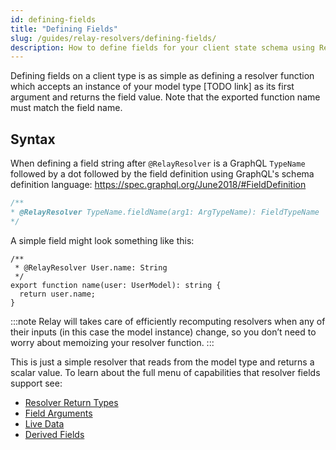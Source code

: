 ```yaml
---
id: defining-fields
title: "Defining Fields"
slug: /guides/relay-resolvers/defining-fields/
description: How to define fields for your client state schema using Relay Resolvers
---
```


Defining fields on a client type is as simple as defining a resolver function which accepts an instance of your model type [TODO link] as its first argument and returns the field value. Note that the exported function name must match the field name.

## Syntax

When defining a field string after `@RelayResolver` is a GraphQL `TypeName` followed by a dot followed by the field
definition using GraphQL's schema definition language: https://spec.graphql.org/June2018/#FieldDefinition

```js
/**
* @RelayResolver TypeName.fieldName(arg1: ArgTypeName): FieldTypeName
*/
```

A simple field might look something like this:

```tsx
/**
 * @RelayResolver User.name: String
 */
export function name(user: UserModel): string {
  return user.name;
}
```

:::note
Relay will takes care of efficiently recomputing resolvers when any of their inputs (in this case the model instance) change, so you don’t need to worry about memoizing your resolver function.
:::

This is just a simple resolver that reads from the model type and returns a scalar value. To learn about the full menu of capabilities that resolver fields support see:

* [Resolver Return Types](./return-types.md)
* [Field Arguments](./field-arguments.md)
* [Live Data](./live-fields.md)
* [Derived Fields](./derived-fields.md)